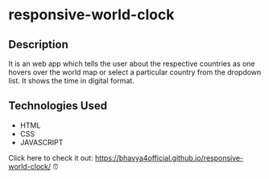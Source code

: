 # responsive-world-clock

## Description

It is an web app which tells the user about the respective countries as one hovers over the world map or select a particular country from the
dropdown list. It shows the time in digital format.

## Technologies Used

-   HTML
-   CSS
-   JAVASCRIPT

Click here to check it out: 
https://bhavya4official.github.io/responsive-world-clock/ ⏰
